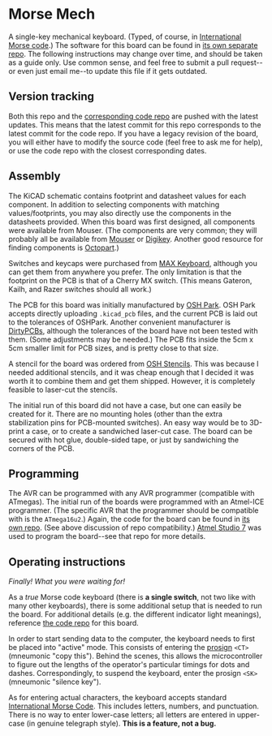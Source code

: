 # Morse Mech

A single-key mechanical keyboard. (Typed, of course, in [International Morse
code](1).) The software for this board can be found in [its own separate repo](2).
The following instructions may change over time, and should be taken as a guide
only. Use common sense, and feel free to submit a pull request--or even just
email me--to update this file if it gets outdated.

[1]: https://en.wikipedia.org/wiki/Morse_code
[2]: https://github.com/Ernest314/Morse-Mech-PCB


## Version tracking

Both this repo and the [corresponding code repo](2) are pushed with the latest
updates. This means that the latest commit for this repo corresponds to the
latest commit for the code repo. If you have a legacy revision of the board,
you will either have to modify the source code (feel free to ask me for help),
or use the code repo with the closest corresponding dates.


## Assembly

The KiCAD schematic contains footprint and datasheet values for each component.
In addition to selecting components with matching values/footprints, you may
also directly use the components in the datasheets provided. When this board was
first designed, all components were available from Mouser. (The components are
very common; they will probably all be available from [Mouser](3) or [Digikey](4).
Another good resource for finding components is [Octopart](5).)

Switches and keycaps were purchased from [MAX Keyboard](6), although you can get
them from anywhere you prefer. The only limitation is that the footprint on the
PCB is that of a Cherry MX switch. (This means Gateron, Kailh, and Razer
switches should all work.)

The PCB for this board was initially manufactured by [OSH Park](7). OSH Park
accepts directly uploading `.kicad_pcb` files, and the current PCB is laid out
to the tolerances of OSHPark. Another convenient manufacturer is [DirtyPCBs](8),
although the tolerances of the board have not been tested with them. (Some
adjustments may be needed.) The PCB fits inside the 5cm x 5cm smaller limit for
PCB sizes, and is pretty close to that size.

A stencil for the board was ordered from [OSH Stencils](9). This was because I
needed additional stencils, and it was cheap enough that I decided it was worth
it to combine them and get them shipped. However, it is completely feasible to
laser-cut the stencils.

The initial run of this board did not have a case, but one can easily be created
for it. There are no mounting holes (other than the extra stabilization pins for
PCB-mounted switches). An easy way would be to 3D-print a case, or to create a
sandwiched laser-cut case. The board can be secured with hot glue, double-sided
tape, or just by sandwiching the corners of the PCB.

[3]: http://www.mouser.com/
[4]: http://www.digikey.com/
[5]: https://octopart.com/
[6]: http://www.maxkeyboard.com/
[7]: https://oshpark.com/
[8]: http://dirtypcbs.com/store/pcbs
[9]: https://www.oshstencils.com/#


## Programming

The AVR can be programmed with any AVR programmer (compatible with ATmegas). The
initial run of the boards were programmed with an Atmel-ICE programmer. (The
specific AVR that the programmer should be compatible with is the `ATmega16u2`.)
Again, the code for the board can be found in [its own repo](2). (See above
discussion of repo compatibility.) [Atmel Studio 7](10) was used to program the
board--see that repo for more details.

[10]: http://www.atmel.com/microsite/atmel-studio/


## Operating instructions

*Finally! What you were waiting for!*

As a *true* Morse code keyboard (there is **a single switch**, not two like
with many other keyboards), there is some additional setup that is needed to run
the board. For additional details (e.g. the different indicator light meanings),
reference [the code repo](2) for this board.

In order to start sending data to the computer, the keyboard needs to first be
placed into "active" mode. This consists of entering the [prosign](11) `<CT>`
(mneumonic "copy this"). Behind the scenes, this allows the microcontroller to
figure out the lengths of the operator's particular timings for dots and dashes.
Correspondingly, to suspend the keyboard, enter the prosign `<SK>` (mneumonic
"silence key").

As for entering actual characters, the keyboard accepts standard [International
Morse Code](1). This includes letters, numbers, and punctuation. There is no way
to enter lower-case letters; all letters are entered in upper-case (in genuine
telegraph style). **This is a feature, not a bug.**

[11]: https://en.wikipedia.org/wiki/Prosigns_for_Morse_code
